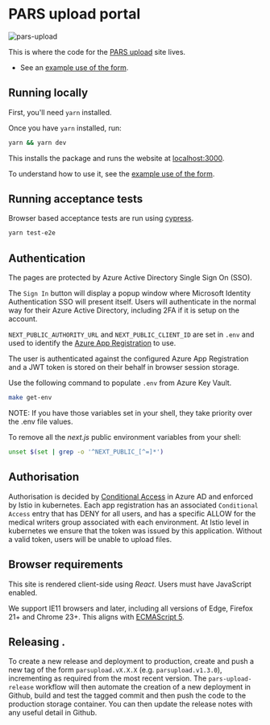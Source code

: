 # PARS upload portal

![pars-upload](https://github.com/MHRA/products/workflows/pars-upload-master/badge.svg)

This is where the code for the [PARS upload](https://pars.mhra.gov.uk) site lives.

- See an [example use of the form][example doc].

## Running locally

First, you'll need `yarn` installed.

Once you have `yarn` installed, run:

```sh
yarn && yarn dev
```

This installs the package and runs the website at [localhost:3000](http://localhost:3000).

To understand how to use it, see the [example use of the form][example doc].

[example doc]: ./docs/example.md

## Running acceptance tests

Browser based acceptance tests are run using [cypress](https://www.cypress.io).

```sh
yarn test-e2e
```

## Authentication

The pages are protected by Azure Active Directory Single Sign On (SSO).

The `Sign In` button will display a popup window where Microsoft Identity Authentication SSO will present itself.
Users will authenticate in the normal way for their Azure Active Directory, including 2FA if it is setup on the account.

`NEXT_PUBLIC_AUTHORITY_URL` and `NEXT_PUBLIC_CLIENT_ID` are set in `.env` and used to identify the [Azure App Registration](https://docs.microsoft.com/en-us/azure/active-directory/develop/msal-client-application-configuration) to use.

The user is authenticated against the configured Azure App Registration and a JWT token is stored on their behalf in browser session storage.

Use the following command to populate `.env` from Azure Key Vault.

```sh
make get-env
```

NOTE: If you have those variables set in your shell, they take priority over the .env file values.

To remove all the _next.js_ public environment variables from your shell:

```sh
unset $(set | grep -o '^NEXT_PUBLIC_[^=]*')
```

## Authorisation

Authorisation is decided by [Conditional Access](https://docs.microsoft.com/en-us/azure/active-directory/conditional-access/overview) in Azure AD and enforced by Istio in kubernetes. Each app registration has an associated `Conditional Access` entry that has DENY for all users, and has a specific ALLOW for the medical writers group associated with each environment. At Istio level in kubernetes we ensure that the token was issued by this application. Without a valid token, users will be unable to upload files.

## Browser requirements

This site is rendered client-side using _React_. Users must have JavaScript enabled.

We support IE11 browsers and later, including all versions of Edge, Firefox 21+ and Chrome 23+. This aligns with [ECMAScript 5][caniuse es5].

[caniuse es5]: https://caniuse.com/#feat=es5

## Releasing .

To create a new release and deployment to production, create and push a new tag of the form `parsupload.vX.X.X` (e.g. `parsupload.v1.3.0`), incrementing as required from the most recent version. The `pars-upload-release` workflow will then automate the creation of a new deployment in Github, build and test the tagged commit and then push the code to the production storage container. You can then update the release notes with any useful detail in Github.
